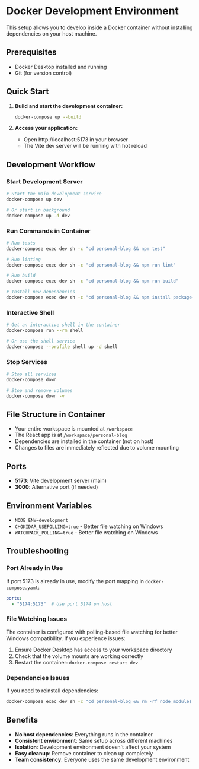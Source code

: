 # Docker Development Environment

This setup allows you to develop inside a Docker container without installing dependencies on your host machine.

## Prerequisites

- Docker Desktop installed and running
- Git (for version control)

## Quick Start

1. **Build and start the development container:**
   ```bash
   docker-compose up --build
   ```

2. **Access your application:**
   - Open http://localhost:5173 in your browser
   - The Vite dev server will be running with hot reload

## Development Workflow

### Start Development Server
```bash
# Start the main development service
docker-compose up dev

# Or start in background
docker-compose up -d dev
```

### Run Commands in Container
```bash
# Run tests
docker-compose exec dev sh -c "cd personal-blog && npm test"

# Run linting
docker-compose exec dev sh -c "cd personal-blog && npm run lint"

# Run build
docker-compose exec dev sh -c "cd personal-blog && npm run build"

# Install new dependencies
docker-compose exec dev sh -c "cd personal-blog && npm install package-name"
```

### Interactive Shell
```bash
# Get an interactive shell in the container
docker-compose run --rm shell

# Or use the shell service
docker-compose --profile shell up -d shell
```

### Stop Services
```bash
# Stop all services
docker-compose down

# Stop and remove volumes
docker-compose down -v
```

## File Structure in Container

- Your entire workspace is mounted at `/workspace`
- The React app is at `/workspace/personal-blog`
- Dependencies are installed in the container (not on host)
- Changes to files are immediately reflected due to volume mounting

## Ports

- **5173**: Vite development server (main)
- **3000**: Alternative port (if needed)

## Environment Variables

- `NODE_ENV=development`
- `CHOKIDAR_USEPOLLING=true` - Better file watching on Windows
- `WATCHPACK_POLLING=true` - Better file watching on Windows

## Troubleshooting

### Port Already in Use
If port 5173 is already in use, modify the port mapping in `docker-compose.yaml`:
```yaml
ports:
  - "5174:5173"  # Use port 5174 on host
```

### File Watching Issues
The container is configured with polling-based file watching for better Windows compatibility. If you experience issues:

1. Ensure Docker Desktop has access to your workspace directory
2. Check that the volume mounts are working correctly
3. Restart the container: `docker-compose restart dev`

### Dependencies Issues
If you need to reinstall dependencies:
```bash
docker-compose exec dev sh -c "cd personal-blog && rm -rf node_modules package-lock.json && npm install"
```

## Benefits

- **No host dependencies**: Everything runs in the container
- **Consistent environment**: Same setup across different machines
- **Isolation**: Development environment doesn't affect your system
- **Easy cleanup**: Remove container to clean up completely
- **Team consistency**: Everyone uses the same development environment
